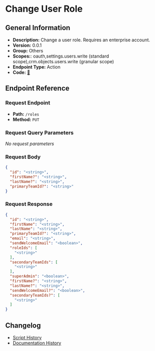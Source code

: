 # Change User Role

## General Information

- **Description:** Change a user role. Requires an enterprise account.
- **Version:** 0.0.1
- **Group:** Others
- **Scopes:**: oauth,settings.users.write (standard scope),crm.objects.users.write (granular scope)
- **Endpoint Type:** Action
- **Code:** [🔗](https://github.com/NangoHQ/integration-templates/tree/main/integrations/hubspot/actions/change-user-role.ts)

## Endpoint Reference

### Request Endpoint

- **Path:** `/roles`
- **Method:** `PUT`

### Request Query Parameters

_No request parameters_

### Request Body

```json
{
  "id": "<string>",
  "firstName?": "<string>",
  "lastName?": "<string>",
  "primaryTeamId?": "<string>"
}
```

### Request Response

```json
{
  "id": "<string>",
  "firstName": "<string>",
  "lastName": "<string>",
  "primaryTeamId?": "<string>",
  "email": "<string>",
  "sendWelcomeEmail": "<boolean>",
  "roleIds": [
    "<string>"
  ],
  "secondaryTeamIds": [
    "<string>"
  ],
  "superAdmin": "<boolean>",
  "firstName?": "<string>",
  "lastName?": "<string>",
  "sendWelcomeEmail?": "<boolean>",
  "secondaryTeamIds?": [
    "<string>"
  ]
}
```

## Changelog

- [Script History](https://github.com/NangoHQ/integration-templates/commits/main/integrations/hubspot/actions/change-user-role.ts)
- [Documentation History](https://github.com/NangoHQ/integration-templates/commits/main/integrations/hubspot/actions/change-user-role.md)
